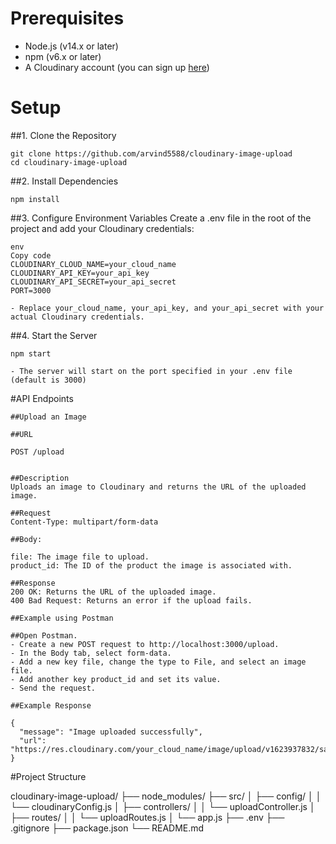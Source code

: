 # Prerequisites
- Node.js (v14.x or later)
- npm (v6.x or later)
- A Cloudinary account (you can sign up [here](#https://cloudinary.com/))

# Setup

##1. Clone the Repository

    git clone https://github.com/arvind5588/cloudinary-image-upload
    cd cloudinary-image-upload

##2. Install Dependencies

    npm install

##3. Configure Environment Variables
Create a .env file in the root of the project and add your Cloudinary credentials:

    env
    Copy code
    CLOUDINARY_CLOUD_NAME=your_cloud_name
    CLOUDINARY_API_KEY=your_api_key
    CLOUDINARY_API_SECRET=your_api_secret
    PORT=3000
    
    - Replace your_cloud_name, your_api_key, and your_api_secret with your actual Cloudinary credentials.

##4. Start the Server

    npm start
    
    - The server will start on the port specified in your .env file (default is 3000)

#API Endpoints

    ##Upload an Image
    
    ##URL
    
    POST /upload
    
    
    ##Description
    Uploads an image to Cloudinary and returns the URL of the uploaded image.
    
    ##Request
    Content-Type: multipart/form-data
    
    ##Body:
    
    file: The image file to upload.
    product_id: The ID of the product the image is associated with.
    
    ##Response
    200 OK: Returns the URL of the uploaded image.
    400 Bad Request: Returns an error if the upload fails.
    
    ##Example using Postman
    
    ##Open Postman.
    - Create a new POST request to http://localhost:3000/upload.
    - In the Body tab, select form-data.
    - Add a new key file, change the type to File, and select an image file.
    - Add another key product_id and set its value.
    - Send the request.
    
    ##Example Response
    
    {
      "message": "Image uploaded successfully",
      "url": "https://res.cloudinary.com/your_cloud_name/image/upload/v1623937832/sample.jpg"
    }

#Project Structure

cloudinary-image-upload/
├── node_modules/
├── src/
│   ├── config/
│   │   └── cloudinaryConfig.js
│   ├── controllers/
│   │   └── uploadController.js
│   ├── routes/
│   │   └── uploadRoutes.js
│   └── app.js
├── .env
├── .gitignore
├── package.json
└── README.md
